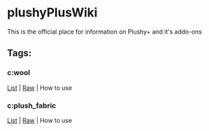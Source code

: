 # plushyPlusWiki
This is the official place for information on Plushy+ and it's addo-ons

## Tags:
### c:wool
[List](https://github.com/TheShadowModsUK/plushyPlusWiki/blob/main/tags/wool/readme.md) | [Raw](https://github.com/TheShadowModsUK/plushyPlusWiki/blob/main/tags/wool/wool.json) | How to use

### c:plush_fabric
[List](https://github.com/TheShadowModsUK/plushyPlusWiki/blob/main/tags/fabric/readme.md) | [Raw](https://github.com/TheShadowModsUK/plushyPlusWiki/blob/main/tags/fabric/plush_fabric.json) | How to use
